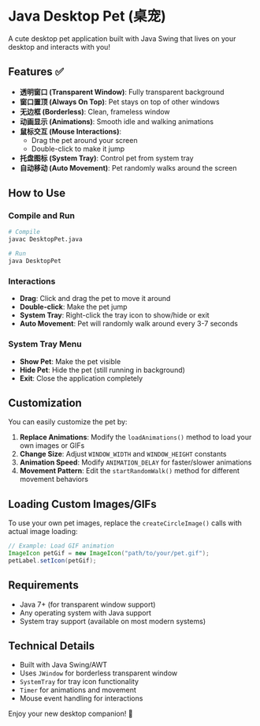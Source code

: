 # Java Desktop Pet (桌宠)

A cute desktop pet application built with Java Swing that lives on your desktop and interacts with you!

## Features ✅

- **透明窗口 (Transparent Window)**: Fully transparent background
- **窗口置顶 (Always On Top)**: Pet stays on top of other windows
- **无边框 (Borderless)**: Clean, frameless window
- **动画显示 (Animations)**: Smooth idle and walking animations
- **鼠标交互 (Mouse Interactions)**:
  - Drag the pet around your screen
  - Double-click to make it jump
- **托盘图标 (System Tray)**: Control pet from system tray
- **自动移动 (Auto Movement)**: Pet randomly walks around the screen

## How to Use

### Compile and Run
```bash
# Compile
javac DesktopPet.java

# Run
java DesktopPet
```

### Interactions
- **Drag**: Click and drag the pet to move it around
- **Double-click**: Make the pet jump
- **System Tray**: Right-click the tray icon to show/hide or exit
- **Auto Movement**: Pet will randomly walk around every 3-7 seconds

### System Tray Menu
- **Show Pet**: Make the pet visible
- **Hide Pet**: Hide the pet (still running in background)
- **Exit**: Close the application completely

## Customization

You can easily customize the pet by:

1. **Replace Animations**: Modify the `loadAnimations()` method to load your own images or GIFs
2. **Change Size**: Adjust `WINDOW_WIDTH` and `WINDOW_HEIGHT` constants
3. **Animation Speed**: Modify `ANIMATION_DELAY` for faster/slower animations
4. **Movement Pattern**: Edit the `startRandomWalk()` method for different movement behaviors

## Loading Custom Images/GIFs

To use your own pet images, replace the `createCircleImage()` calls with actual image loading:

```java
// Example: Load GIF animation
ImageIcon petGif = new ImageIcon("path/to/your/pet.gif");
petLabel.setIcon(petGif);
```

## Requirements

- Java 7+ (for transparent window support)
- Any operating system with Java support
- System tray support (available on most modern systems)

## Technical Details

- Built with Java Swing/AWT
- Uses `JWindow` for borderless transparent window
- `SystemTray` for tray icon functionality
- `Timer` for animations and movement
- Mouse event handling for interactions

Enjoy your new desktop companion! 🐾 